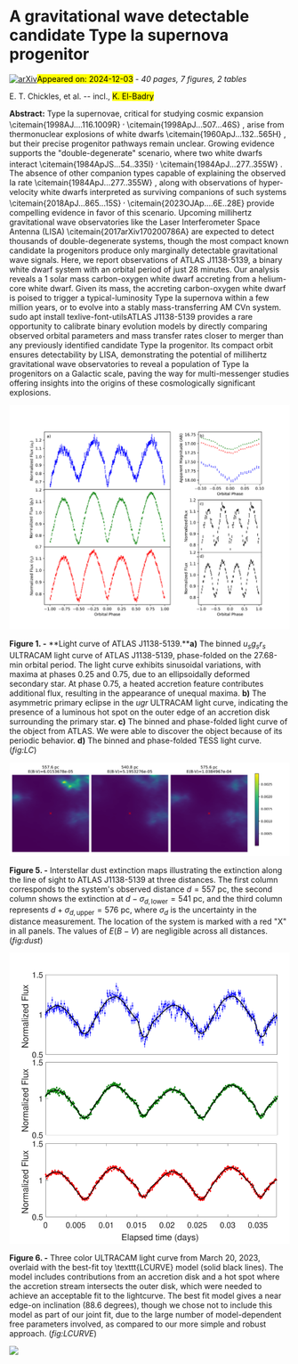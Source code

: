 <div class="macros" style="visibility:hidden;">
$\newcommand{\ensuremath}{}$
$\newcommand{\xspace}{}$
$\newcommand{\object}[1]{\texttt{#1}}$
$\newcommand{\farcs}{{.}''}$
$\newcommand{\farcm}{{.}'}$
$\newcommand{\arcsec}{''}$
$\newcommand{\arcmin}{'}$
$\newcommand{\ion}[2]{#1#2}$
$\newcommand{\textsc}[1]{\textrm{#1}}$
$\newcommand{\hl}[1]{\textrm{#1}}$
$\newcommand{\footnote}[1]{}$
$\newcommand{\bibinfo}[2]{#2}$
$\newcommand{\eprint}[2][]{\url{#2}}$
$\newcommand{\bibinfo}[2]{#2}$
$\newcommand{\eprint}[2][]{\url{#2}}$
$\newcommand{\bibinfo}[2]{#2}$
$\newcommand{\eprint}[2][]{\url{#2}}$
$\newcommand{\mn}{{Mon. Not. R. Astron. Soc.}}$
$\newcommand{\mnras}{\mn}$
$\newcommand{\aj}{{"Astron. J."}}$
$\newcommand{\apj}{{Astrophys. J.}}$
$\newcommand{\apjl}{{Astrophys. J. Lett.}}$
$\newcommand{\apjs}{{Astrophys. J. Supp.}}$
$\newcommand{\apss}{{Astrophys. and Space Sc.}}$
$\newcommand{\aaps}{{Astron. Astrophys. Supp.}}$
$\newcommand{\aap}{{Astron. Astrophys.}}$
$\newcommand{\nat}{{Nature}}$
$\newcommand{\pasj}{{PASJ}}$
$\newcommand{\prd}{{Phys. Rev. D}}$
$\newcommand{\prl}{{Phys. Rev. Lett.}}$
$\newcommand{\pasp}{{Pub. Ast. Soc. Pac.}}$
$\newcommand{\procspie}{Proc. SPIE}$
$\newcommand{\ssr}{Space Science Reviews}$
$\newcommand{\araa}{Annual Review of Astronomy and Astrophysics}$
$\newcommand{\thetable}{\arabic{table}}$
$\newcommand{\arraystretch}{1.2}$
$\newcommand\url{#1}$
$\newcommand{\urlprefix}{URL }$
$\newcommand\url{#1}$
$\newcommand{\urlprefix}{URL }$
$\newcommand\url{#1}$
$\newcommand{\urlprefix}{URL }$</div>



<div id="title">

# A gravitational wave detectable candidate Type Ia supernova progenitor

</div>
<div id="comments">

[![arXiv](https://img.shields.io/badge/arXiv-2411.19916-b31b1b.svg)](https://arxiv.org/abs/2411.19916)<mark>Appeared on: 2024-12-03</mark> -  _40 pages, 7 figures, 2 tables_

</div>
<div id="authors">

E. T. Chickles, et al. -- incl., <mark>K. El-Badry</mark>

</div>
<div id="abstract">

**Abstract:** Type Ia supernovae, critical for studying cosmic expansion \citemain{1998AJ....116.1009R} $^,$ \citemain{1998ApJ...507...46S} , arise from thermonuclear explosions of white dwarfs \citemain{1960ApJ...132..565H} , but their precise progenitor pathways remain unclear. Growing evidence supports the "double-degenerate" scenario, where two white dwarfs interact \citemain{1984ApJS...54..335I} $^,$ \citemain{1984ApJ...277..355W} . The absence of other companion types capable of explaining the observed Ia rate \citemain{1984ApJ...277..355W} , along with observations of hyper-velocity white dwarfs interpreted as surviving companions of such systems \citemain{2018ApJ...865...15S} $^,$ \citemain{2023OJAp....6E..28E} provide compelling evidence in favor of this scenario. Upcoming millihertz gravitational wave observatories like the Laser Interferometer Space Antenna (LISA) \citemain{2017arXiv170200786A} are expected to detect thousands of double-degenerate systems, though the most compact known candidate Ia progenitors produce only marginally detectable gravitational wave signals. Here, we report observations of ATLAS J1138-5139, a binary white dwarf system with an orbital period of just 28 minutes. Our analysis reveals a 1 solar mass carbon-oxygen white dwarf accreting from a helium-core white dwarf. Given its mass, the accreting carbon-oxygen white dwarf is poised to trigger a typical-luminosity Type Ia supernova within a few million years, or to evolve into a stably mass-transferring AM CVn system. sudo apt install texlive-font-utilsATLAS J1138-5139 provides a rare opportunity to calibrate binary evolution models by directly comparing observed orbital parameters and mass transfer rates closer to merger than any previously identified candidate Type Ia progenitor. Its compact orbit ensures detectability by LISA, demonstrating the potential of millihertz gravitational wave observatories to reveal a population of Type Ia progenitors on a Galactic scale, paving the way for multi-messenger studies offering insights into the origins of these cosmologically significant explosions.

</div>

<div id="div_fig1">

<img src="tmp_2411.19916/./Figures/Fig_LC.png" alt="Fig1" width="100%"/>

**Figure 1. -** **Light curve of ATLAS J1138-5139.****a)** The binned $u_sg_sr_s$ ULTRACAM light curve of ATLAS J1138-5139, phase-folded on the 27.68-min orbital period. The light curve exhibits sinusoidal variations, with maxima at phases $0.25$ and $0.75$, due to an ellipsoidally deformed secondary star. At phase $0.75$, a heated accretion feature contributes additional flux, resulting in the appearance of unequal maxima. **b)** The asymmetric primary eclipse in the *ugr* ULTRACAM light curve, indicating the presence of a luminous hot spot on the outer edge of an accretion disk surrounding the primary star. **c)** The binned and phase-folded light curve of the object from ATLAS. We were able to discover the object because of its periodic behavior. **d)** The binned and phase-folded TESS light curve. (*fig:LC*)

</div>
<div id="div_fig2">

<img src="tmp_2411.19916/./Figures/dust_edenhofer2023.png" alt="Fig5" width="100%"/>

**Figure 5. -** Interstellar dust extinction maps illustrating the extinction along the line of sight to ATLAS J1138-5139 at three distances. The first column corresponds to the system's observed distance $d=557$ pc, the second column shows the extinction at $d-\sigma_{d,\text{lower}}=541$ pc, and the third column represents $d+\sigma_{d,\text{upper}}=576$ pc, where $\sigma_d$ is the uncertainty in the distance measurement. The location of the system is marked with a red "X" in all panels. The values of $E(B-V)$ are negligible across all distances. (*fig:dust*)

</div>
<div id="div_fig3">

<img src="tmp_2411.19916/./Figures/lightcurve_model.png" alt="Fig6" width="100%"/>

**Figure 6. -** Three color ULTRACAM light curve from March 20, 2023, overlaid with the best-fit toy \texttt{LCURVE} model (solid black lines). The model includes contributions from an accretion disk and a hot spot where the accretion stream intersects the outer disk, which were needed to achieve an acceptable fit to the lightcurve. The best fit model gives a near edge-on inclination (88.6 degrees), though we chose not to include this model as part of our joint fit, due to the large number of model-dependent free parameters involved, as compared to our more simple and robust approach. (*fig:LCURVE*)

</div><div id="qrcode"><img src=https://api.qrserver.com/v1/create-qr-code/?size=100x100&data="https://arxiv.org/abs/2411.19916"></div>
